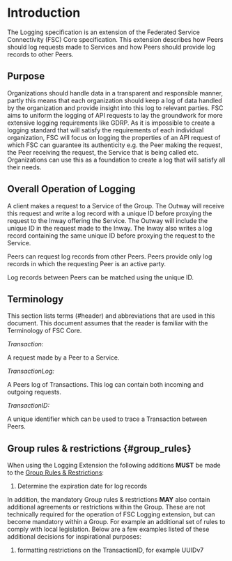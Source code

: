 # Introduction

The Logging specification is an extension of the Federated Service Connectivity (FSC) Core specification. This extension describes how Peers should log requests made to Services and how Peers should provide log records to other Peers.

## Purpose

Organizations should handle data in a transparent and responsible manner, partly this means that each organization should keep a log of data handled by the organization and provide insight into this log to relevant parties. FSC aims to uniform the logging of API requests to lay the groundwork for more extensive logging requirements like GDRP.
As it is impossible to create a logging standard that will satisfy the requirements of each individual organization, FSC will focus on logging the properties of an API request of which FSC can guarantee its authenticity e.g. the Peer making the request, the Peer receiving the request, the Service that is being called etc.
Organizations can use this as a foundation to create a log that will satisfy all their needs.

## Overall Operation of Logging

A client makes a request to a Service of the Group. The Outway will receive this request and write a log record with a unique ID before proxying the request to the Inway offering the Service. The Outway will include the unique ID in the request made to the Inway. The Inway also writes a log record containing the same unique ID before proxying the request to the Service.

Peers can request log records from other Peers. Peers provide only log records in which the requesting Peer is an active party.

Log records between Peers can be matched using the unique ID.

## Terminology

This section lists terms (#header) and abbreviations that are used in this document. This document assumes that the reader is familiar with the Terminology of FSC Core.

*Transaction:*

A request made by a Peer to a Service.

*TransactionLog:*

A Peers log of Transactions. This log can contain both incoming and outgoing requests.

*TransactionID:*

A unique identifier which can be used to trace a Transaction between Peers.

## Group rules & restrictions {#group_rules}
When using the Logging Extension the following additions **MUST** be made to the [Group Rules & Restrictions](#group_rules):
1. Determine the expiration date for log records

In addition, the mandatory Group rules & restrictions **MAY** also contain additional agreements or restrictions within the Group. These are not technically required for the operation of FSC Logging extension, but can become mandatory within a Group. For example an additional set of rules to comply with local legislation.
Below are a few examples listed of these additional decisions for inspirational purposes:
1. formatting restrictions on the TransactionID, for example UUIDv7
